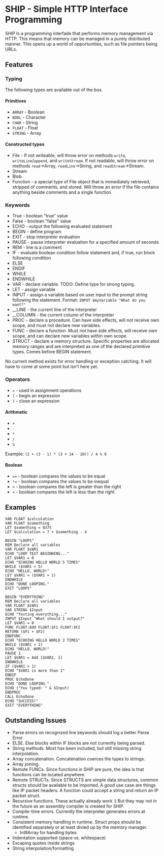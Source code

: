 # SHIP - Simple HTTP Interface Programming

SHIP Is a programming interfade that performs memory management via HTTP. This means that memory can be managed in a purely distributed manner. This opens up a world of opportunities, such as file pointers being URLs.

## Features

### Typing

The following types are available out of the box.

#### Primitives

- `ARRAY` - Boolean
- `BOOL` - Character
- `CHAR` - String
- `FLOAT` - Float
- `STRING` - Array

#### Constructed types

- File - If not writeable, will throw error on methods `write`, `writeLine`/`append`, and `writeStream`. If not readable, will throw error on methods `read`->Array, `readLine`->String, and `readStream`->Stream.
- Stream
- Blob
- Function - a special type of File object that is immediately retrieved, stripped of comments, and stored. Will throw an error if the file contains anything beside comments and a single function.

### Keywords

- True - boolean "true" value
- False - boolean "false" value
- ECHO - output the following evaluated statement
- BEGIN - define program 
- EXIT - stop interpreter evaluation
- PAUSE - pause interpreter evaluation for a specified amount of seconds
- REM - line is a comment
- IF - evaluate boolean condition follow statement and, if true, run block following condition
- ELSE
- ENDIF
- WHILE
- ENDWHILE
- VAR - declare variable. TODO: Define type for strong typing.
- LET - assign variable
- INPUT - assign a variable based on user input to the prompt string following the statement. Format: `INPUT $myVariable "What do you want?"`
- __LINE - the current line of the interpreter
- __COLUMN - the current column of the interpreter
- PROC - declare a procedure. Can have side effects, will not receive own scope, and must not declare new variables.
- FUNC - declare a function. Must not have side effects, will receive own scope, and can declare new variables within own scope.
- STRUCT - declare a memory structure. Specific properties are allocated memory ranges and are interpreted as one of the declared primitive types. Comes before BEGIN statement.

No current method exists for error handling or exception catching. It will have to come at some point but isn't here yet.

### Operators

- `=` - used in assignment operations
- `(` - begin an expression
- `)` - close an expression

#### Arithmetic

- `+`
- `-`
- `*`
- `/`
- `%`

Example: `(2 + (3 - 1) * (3 + 14 - 10)) / 4 % 9`

#### Boolean

- `==` - boolean compares the values to be equal
- `!=` - boolean compares the values to be inequal
- `>` - boolean compares the left is greater than the right
- `<` - boolean compares the left is less than the right

## Examples

```
VAR FLOAT $calculation
VAR FLOAT $something
LET $something = 8375
LET $calculation = 7 + $something - 4
```

```
BEGIN "LOOPS"
REM Declare all variables
VAR FLOAT $VAR1
ECHO "LOOP TEST BEGINNING..."
LET $VAR1 = 0
ECHO "ECHOING HELLO WORLD 5 TIMES"
WHILE ($VAR1 < 5)
ECHO "HELLO, WORLD!"
LET $VAR1 = ($VAR1 + 1)
ENDWHILE
ECHO "DONE LOOPING."
EXIT "LOOPS"
```

```
BEGIN "EVERYTHING"
REM Declare all variables
VAR FLOAT $VAR1
VAR STRING $Input
ECHO "Testing everything..."
INPUT $Input "What should I output?"
LET $VAR1 = 0
FUNC FLOAT:Add FLOAT:$F1 FLOAT:$F2
RETURN ($F1 + $F2)
ENDFUNC
ECHO "ECHOING HELLO WORLD 2 TIMES"
WHILE ($VAR1 < 2)
ECHO "HELLO, WORLD!"
PAUSE 1
LET $VAR1 = Add [$VAR1, 1]
ENDWHILE
IF ($VAR1 > 1)
ECHO "$VAR1 is more than 1"
ENDIF
PROC EchoDone
ECHO "DONE LOOPING."
ECHO ("You typed: " & $Input)
ENDPROC
CALL EchoDone
ECHO "SUCCESS!"
EXIT "EVERYTHING"
```

## Outstanding Issues

- Parse errors on recognized line keywords should log a better Parse Error.
- ELSE. Else blocks within IF blocks are not currenlty being parsed.
- String methods. Most has been included, but still missing string interpolation.
- Array concatenation. Concatenation coerces the types to strings.
- Array joining.
- Remote FUNCs. Since functions in SHIP are pure, the idea is that functions can be located anywhere.
- Remote STRUCTs. Since STRUCTS are simple data structures, common structs should be available to be imported. A good use case are things like IP packet headers. A function could accept a string and return an IP packet struct.
- Recursive functions. These actually already work :) But they may not in the future as an assembly compiler is created for SHIP.
- Compile-time errors. Currently the interpreter generates errors at runtime.
- Consistent memory handling in runtime. Struct props should be identified separately or at least divied up by the memory manager.
  - Int8Array for handling bytes
- Indentation supported (space vs. whitespace)
- Escaping quotes inside strings
- String interpolation/formatting

